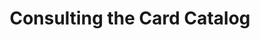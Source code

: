 ---
_date: between 1934 and 2009
derivativo_link: https://derivativo-4.library.columbia.edu/iiif/2/ldpd:341013/
dlc_link: https://dlc.library.columbia.edu/catalog/cul:bzkh1893dv
format: photographs
iiif_json: https://derivativo-4.library.columbia.edu/iiif/2/ldpd:341013/info.json
name: 
native_jpg: https://derivativo-4.library.columbia.edu/iiif/2/ldpd:341013/full/!768,768/0/native.jpg
shelf_location: Box no. Box 162, Folder no. Folder 15 (Buildings & Grounds - Morningside
  - Butler Library, Interior w/ People), Historical Photograph Collection
subjects: Academic libraries; New York (N.Y.); Butler Library
summary: Image of patrons using the card catalog in Butler Library.
title: Consulting the Card Catalog
layout: photo-page
---